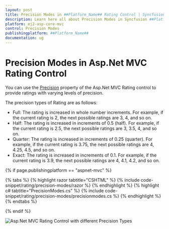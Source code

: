 ```yaml
---
layout: post
title: Precision Modes in ##Platform_Name## Rating Control | Syncfusion
description: Learn here all about Precision Modes in Syncfusion ##Platform_Name## Rating control of Syncfusion Essential JS 2 and more.
platform: ej2-asp-core-mvc
control: Precision Modes
publishingplatform: ##Platform_Name##
documentation: ug
---
```


# Precision Modes in Asp.Net MVC Rating Control

You can use the [Precision](https://help.syncfusion.com/cr/aspnetmvc-js2/Syncfusion.EJ2.Inputs.Rating.html#Syncfusion_EJ2_Inputs_Rating_Precision) property of the Asp.Net MVC Rating control to provide ratings with varying levels of precision.

The precision types of Rating are as follows:

* Full: The rating is increased in whole number increments. For example, if the current rating is 2, the next possible ratings are 3, 4, and so on.
* Half: The rating is increased in increments of 0.5 (half). For example, if the current rating is 2.5, the next possible ratings are 3, 3.5, 4, and so on. 
* Quarter: The rating is increased in increments of 0.25 (quarter). For example, if the current rating is 3.75, the next possible ratings are 4, 4.25, 4.5, and so on. 
* Exact: The rating is increased in increments of 0.1. For example, if the current rating is 3.9, the next possible ratings are 4, 4.1, 4.2, and so on.

{% if page.publishingplatform == "aspnet-mvc" %}

{% tabs %}
{% highlight razor tabtitle="CSHTML" %}
{% include code-snippet/rating/precision-modes/razor %}
{% endhighlight %}
{% highlight c# tabtitle="PrecisionModes.cs" %}
{% include code-snippet/rating/precision-modes/precisionmodes.cs %}
{% endhighlight %}
{% endtabs %}

{% endif %}

![Asp.Net MVC Rating Control with different Precision Types](./images/rating-precision-types.png)